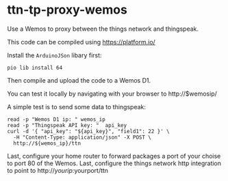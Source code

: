 # ttn-tp-proxy-wemos
Use a Wemos to proxy between the things network and thingspeak. 

This code can be compiled using https://platform.io/

Install the `ArduinoJSon` libary first:

```
pio lib install 64
```

Then compile and upload the code to a Wemos D1. 

You can test it locally by navigating with your browser to http://$wemosip/

A simple test is to send some data to thingspeak:

```
read -p "Wemos D1 ip: " wemos_ip
read -p "Thingspeak API key: "  api_key
curl -d '{ "api_key": "${api_key}", "field1": 22 }' \
  -H "Content-Type: application/json" -X POST \
  http://${wemos_ip}/ttn

```

Last, configure your home router to forward packages a port of your choise to port 80 of the Wemos. Last, configure the things network http integration to point to http://$yourip:$yourport/ttn
